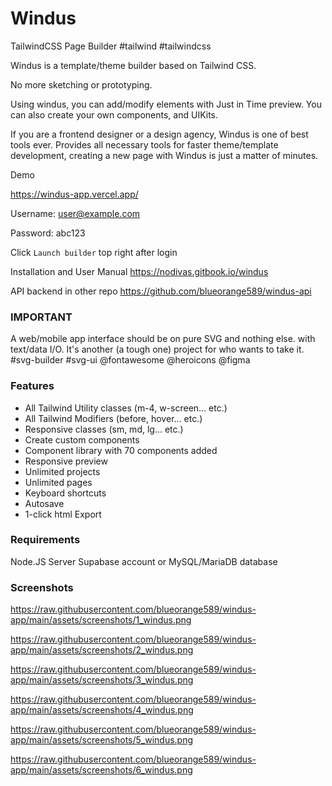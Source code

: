 # Windus

TailwindCSS Page Builder #tailwind #tailwindcss


Windus is a template/theme builder based on Tailwind CSS.


No more sketching or prototyping.


Using windus, you can add/modify elements with Just in Time preview.
You can also create your own components, and UIKits.


If you are a frontend designer or a design agency, Windus is one of best tools ever. Provides all necessary tools for faster theme/template development, creating a new page with Windus is just a matter of minutes.


Demo

https://windus-app.vercel.app/

Username: user@example.com

Password: abc123

Click `Launch builder` top right after login


Installation and User Manual
https://nodivas.gitbook.io/windus


API backend in other repo
https://github.com/blueorange589/windus-api

### IMPORTANT
A web/mobile app interface should be on pure SVG and nothing else. with text/data I/O. It's another (a tough one) project for who wants to take it. #svg-builder #svg-ui @fontawesome @heroicons @figma

### Features

* All Tailwind Utility classes (m-4, w-screen... etc.)
* All Tailwind Modifiers (before, hover... etc.)
* Responsive classes (sm, md, lg... etc.)
* Create custom components
* Component library with 70 components added
* Responsive preview
* Unlimited projects
* Unlimited pages
* Keyboard shortcuts
* Autosave
* 1-click html Export

### Requirements

Node.JS Server
Supabase account or MySQL/MariaDB database


### Screenshots

<https://raw.githubusercontent.com/blueorange589/windus-app/main/assets/screenshots/1_windus.png>

<https://raw.githubusercontent.com/blueorange589/windus-app/main/assets/screenshots/2_windus.png>

<https://raw.githubusercontent.com/blueorange589/windus-app/main/assets/screenshots/3_windus.png>

<https://raw.githubusercontent.com/blueorange589/windus-app/main/assets/screenshots/4_windus.png>

<https://raw.githubusercontent.com/blueorange589/windus-app/main/assets/screenshots/5_windus.png>

<https://raw.githubusercontent.com/blueorange589/windus-app/main/assets/screenshots/6_windus.png>
